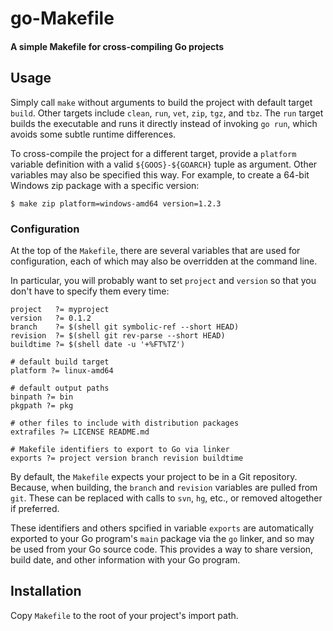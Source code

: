 # go-Makefile
#### A simple Makefile for cross-compiling Go projects

## Usage

Simply call `make` without arguments to build the project with default target `build`. Other targets include `clean`, `run`, `vet`, `zip`, `tgz`, and `tbz`. The `run` target builds the executable and runs it directly instead of invoking `go run`, which avoids some subtle runtime differences.

To cross-compile the project for a different target, provide a `platform` variable definition with a valid `${GOOS}-${GOARCH}` tuple as argument. Other variables may also be specified this way. For example, to create a 64-bit Windows zip package with a specific version:

```
$ make zip platform=windows-amd64 version=1.2.3
```

### Configuration

At the top of the `Makefile`, there are several variables that are used for configuration, each of which may also be overridden at the command line.

In particular, you will probably want to set `project` and `version` so that you don't have to specify them every time:

```make
project   ?= myproject
version   ?= 0.1.2
branch    ?= $(shell git symbolic-ref --short HEAD)
revision  ?= $(shell git rev-parse --short HEAD)
buildtime ?= $(shell date -u '+%FT%TZ')

# default build target
platform ?= linux-amd64

# default output paths
binpath ?= bin
pkgpath ?= pkg

# other files to include with distribution packages
extrafiles ?= LICENSE README.md

# Makefile identifiers to export to Go via linker
exports ?= project version branch revision buildtime
```

By default, the `Makefile` expects your project to be in a Git repository. Because, when building, the `branch` and `revision` variables are pulled from `git`. These can be replaced with calls to `svn`, `hg`, etc., or removed altogether if preferred.

These identifiers and others spcified in variable `exports` are automatically exported to your Go program's `main` package via the `go` linker, and so may be used from your Go source code. This provides a way to share version, build date, and other information with your Go program.



## Installation

Copy `Makefile` to the root of your project's import path.

